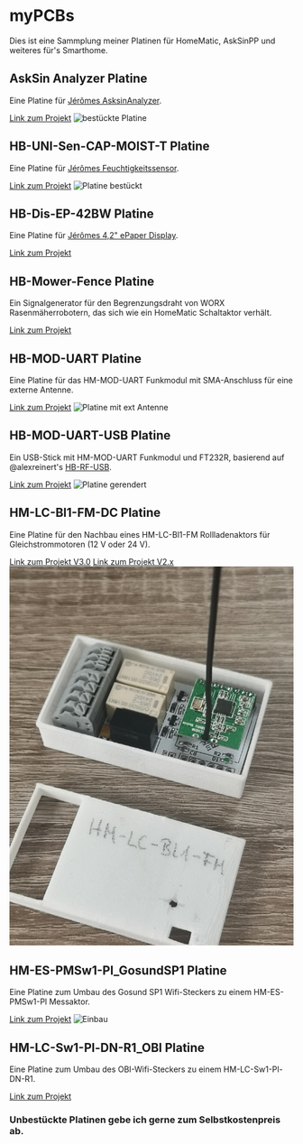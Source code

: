 # myPCBs

Dies ist eine Sammplung meiner Platinen für HomeMatic, AskSinPP und weiteres für's Smarthome.


## AskSin Analyzer Platine
Eine Platine für [Jérômes AsksinAnalyzer](https://github.com/jp112sdl/AskSinAnalyzer).

[Link zum Projekt](https://github.com/stan23/myPCBs/tree/master/AskSinAnalyzer)
![bestückte Platine](https://github.com/stan23/myPCBs/blob/master/AskSinAnalyzer/Bilder/Platine_bestückt.jpg)




## HB-UNI-Sen-CAP-MOIST-T Platine
Eine Platine für [Jérômes Feuchtigkeitssensor](https://github.com/jp112sdl/HB-UNI-Sen-CAP-MOIST).

[Link zum Projekt](https://github.com/stan23/myPCBs/tree/master/HB-UNI-Sen-CAP-MOIST-T)
![Platine bestückt](https://github.com/stan23/myPCBs/blob/master/HB-UNI-Sen-CAP-MOIST-T/Images/Platine_best%C3%BCckt.jpg)



## HB-Dis-EP-42BW Platine
Eine Platine für [Jérômes 4,2" ePaper Display](https://github.com/jp112sdl/HB-Dis-EP-42BW).

[Link zum Projekt](https://github.com/jp112sdl/HB-Dis-EP-42BW/tree/master/PCB)



## HB-Mower-Fence Platine
Ein Signalgenerator für den Begrenzungsdraht von WORX Rasenmäherrobotern, das sich wie ein HomeMatic Schaltaktor verhält.

[Link zum Projekt](https://github.com/stan23/myPCBs/tree/master/HB-Mower-Fence)



## HB-MOD-UART Platine
Eine Platine für das HM-MOD-UART Funkmodul mit SMA-Anschluss für eine externe Antenne.

[Link zum Projekt](https://github.com/stan23/myPCBs/tree/master/HB-MOD-UART)
![Platine mit ext Antenne](https://github.com/stan23/myPCBs/blob/master/HB-MOD-UART/Bilder/HB-MOD-UART_ext_Antenne.jpg)



## HB-MOD-UART-USB Platine
Ein USB-Stick mit HM-MOD-UART Funkmodul und FT232R, basierend auf @alexreinert's [HB-RF-USB](https://github.com/alexreinert/PCB/#hb-rf-usb). 

[Link zum Projekt](https://github.com/stan23/myPCBs/tree/master/HB-MOD-UART-USB)
![Platine gerendert](https://github.com/stan23/myPCBs/blob/master/HB-MOD-UART-USB/Bilder/HB-MOD-UART-USB%20rendered%20top.png)



## HM-LC-Bl1-FM-DC Platine
Eine Platine für den Nachbau eines HM-LC-Bl1-FM Rollladenaktors für Gleichstrommotoren (12 V oder 24 V).

[Link zum Projekt V3.0](https://github.com/stan23/myPCBs/tree/master/HM-LC-Bl1-FM-DC)
[Link zum Projekt V2.x](https://github.com/stan23/HM-LC-Bl1-FM-DC)
![Platine im Gehäuse](https://github.com/stan23/HM-LC-Bl1-FM-DC/blob/master/Bilder/IMG_20180727_170841.jpg)



## HM-ES-PMSw1-Pl_GosundSP1 Platine
Eine Platine zum Umbau des Gosund SP1 Wifi-Steckers zu einem HM-ES-PMSw1-Pl Messaktor.

[Link zum Projekt](https://github.com/stan23/HM-ES-PMSw1-Pl_GosundSP1)
![Einbau](https://github.com/stan23/HM-ES-PMSw1-Pl_GosundSP1/blob/master/Bilder/Einbau4.jpg)



## HM-LC-Sw1-Pl-DN-R1_OBI Platine
Eine Platine zum Umbau des OBI-Wifi-Steckers zu einem HM-LC-Sw1-Pl-DN-R1.

[Link zum Projekt](https://github.com/stan23/HM-LC-Sw1-Pl-DN-R1_OBI)



### Unbestückte Platinen gebe ich gerne zum Selbstkostenpreis ab.
